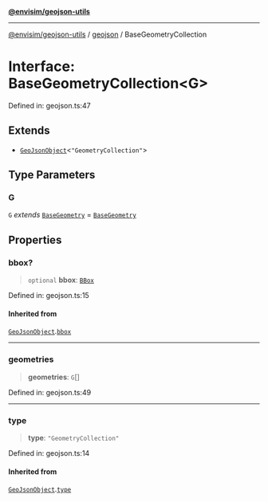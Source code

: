 [**@envisim/geojson-utils**](../../README.md)

---

[@envisim/geojson-utils]() / [geojson](../README.md) / BaseGeometryCollection

# Interface: BaseGeometryCollection\<G\>

Defined in: geojson.ts:47

## Extends

- [`GeoJsonObject`](GeoJsonObject.md)\<`"GeometryCollection"`\>

## Type Parameters

### G

`G` _extends_ [`BaseGeometry`](../type-aliases/BaseGeometry.md) = [`BaseGeometry`](../type-aliases/BaseGeometry.md)

## Properties

### bbox?

> `optional` **bbox**: [`BBox`](../type-aliases/BBox.md)

Defined in: geojson.ts:15

#### Inherited from

[`GeoJsonObject`](GeoJsonObject.md).[`bbox`](GeoJsonObject.md#bbox)

---

### geometries

> **geometries**: `G`[]

Defined in: geojson.ts:49

---

### type

> **type**: `"GeometryCollection"`

Defined in: geojson.ts:14

#### Inherited from

[`GeoJsonObject`](GeoJsonObject.md).[`type`](GeoJsonObject.md#type)

